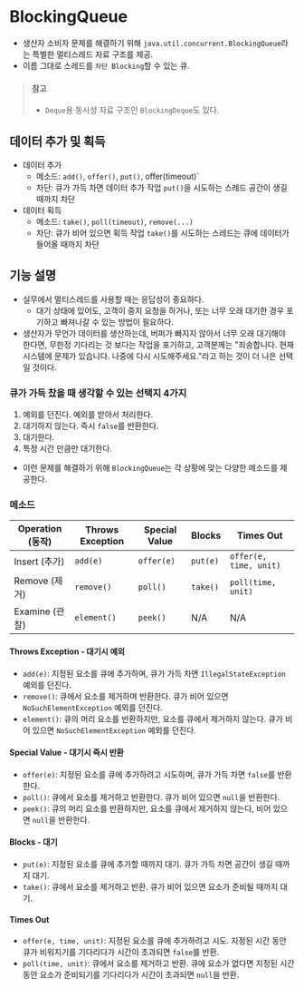# BlockingQueue

- 생산자 소비자 문제를 해결하기 위해 `java.util.concurrent.BlockingQueue`라는 특별한 멀티스레드 자료 구조를 제공.
- 이름 그대로 스레드를 `차단 Blocking`할 수 있는 큐.

> #### 참고
> - `Deque`용 동시성 자료 구조인 `BlockingDeque`도 있다.

## 데이터 추가 및 획득

- 데이터 추가
  - 메소드: `add()`, `offer()`, `put()`, offer(timeout)`
  - 차단: 큐가 가득 차면 데이터 추가 작업 `put()`을 시도하는 스레드 공간이 생길 때까지 차단
- 데이터 획득 
  - 메소드: `take()`, `poll(timeout)`, `remove(...)`
  - 차단: 큐가 비어 있으면 획득 작업 `take()`를 시도하는 스레드는 큐에 데이터가 들어올 때까지 차단

## 기능 설명

- 실무에서 멀티스레드를 사용할 때는 응답성이 중요하다.
  - 대기 상태에 있어도, 고객이 중지 요청을 하거나, 또는 너무 오래 대기한 경우 포기하고 빠져나갈 수 있는 방법이 필요하다.
- 생산자가 무언가 데이터를 생산하는데, 버퍼가 빠지지 않아서 너무 오래 대기해야 한다면, 무한정 기다리는 것 보다는 작업을 포기하고, 고객분께는 "죄송합니다. 현재 시스템에 문제가 있습니다. 나중에 다시 시도해주세요."라고 하는 것이 더 나은 선택일 것이다.

### 큐가 가득 찼을 때 생각할 수 있는 선택지 4가지

1. 예외를 던진다. 예외를 받아서 처리한다.
2. 대기하지 않는다. 즉시 `false`를 반환한다.
3. 대기한다.
4. 특정 시간 만큼만 대기한다.

- 이런 문제를 해결하기 위해 `BlockingQueue`는 각 상황에 맞는 다양한 메소드를 제공한다.

### 메소드

| Operation (동작)    | Throws Exception | Special Value     | Blocks      | Times Out             |
|--------------------|------------------|--------------------|-------------|------------------------|
| Insert (추가)      | `add(e)`         | `offer(e)`         | `put(e)`    | `offer(e, time, unit)` |
| Remove (제거)      | `remove()`       | `poll()`           | `take()`    | `poll(time, unit)`     |
| Examine (관찰)     | `element()`      | `peek()`           | N/A         | N/A                    |


#### Throws Exception - 대기시 예외

- `add(e)`: 지정된 요소를 큐에 추가하며, 큐가 가득 차면 `IllegalStateException` 예외를 던진다.
- `remove()`: 큐에서 요소를 제거하며 반환한다. 큐가 비어 있으면 `NoSuchElementException` 예외를 던진다.
- `element()`: 큐의 머리 요소를 반환하지만, 요소를 큐에서 제거하지 않는다. 큐가 비어 있으면 `NoSuchElementException` 예외를 던진다.

#### Special Value - 대기시 즉시 반환

- `offer(e)`: 지정된 요소를 큐에 추가하려고 시도하며, 큐가 가득 차면 `false`를 반환한다.
- `poll()`: 큐에서 요소를 제거하고 반환한다. 큐가 비어 있으면 `null`을 반환한다.
- `peek()`: 큐의 머리 요소를 반환하지만, 요소를 큐에서 제거하지 않는다, 비어 있으면 `null`을 반환한다.

#### Blocks - 대기 

- `put(e)`: 지정된 요소를 큐에 추가할 때까지 대기. 큐가 가득 차면 공간이 생길 때까지 대기.
- `take()`: 큐에서 요소를 제거하고 반환. 큐가 비어 있으면 요소가 준비될 때까지 대기.

#### Times Out

- `offer(e, time, unit)`: 지정된 요소를 큐에 추가하려고 시도. 지정된 시간 동안 큐가 비워지기를 기다리다가 시간이 초과되면 `false`를 반환.
- `poll(time, unit)`: 큐에서 요소를 제거하고 반환. 큐에 요소가 없다면 지정된 시간 동안 요소가 준비되기를 기다리다가 시간이 초과되면 `null`을 반환.